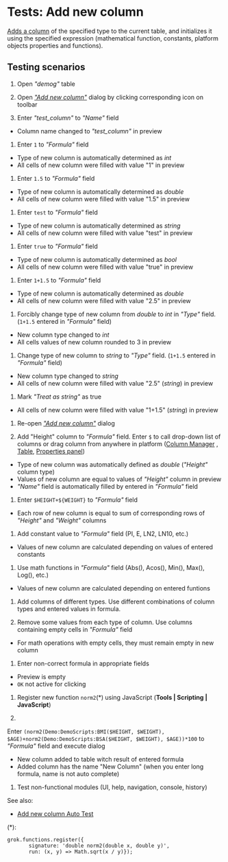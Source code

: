 <!-- TITLE: Tests: Add new column -->
<!-- SUBTITLE: -->

# Tests: Add new column

[Adds a column](add-new-column.md) of the specified type to the current table, and initializes it using the specified
expression (mathematical function, constants, platform objects properties and functions).

## Testing scenarios

1. Open *"demog"* table

1. Open [*"Add new column"*](add-new-column.md) dialog by clicking corresponding icon on toolbar

1. Enter *"test_column"* to *"Name"* field

* Column name changed to *"test_column"* in preview

1. Enter `1` to *"Formula"* field

* Type of new column is automatically determined as *int*
* All cells of new column were filled with value "1" in preview

1. Enter `1.5` to *"Formula"* field

* Type of new column is automatically determined as *double*
* All cells of new column were filled with value "1.5" in preview

1. Enter `test` to *"Formula"* field

* Type of new column is automatically determined as *string*
* All cells of new column were filled with value "test" in preview

1. Enter `true` to *"Formula"* field

* Type of new column is automatically determined as *bool*
* All cells of new column were filled with value "true" in preview

1. Enter `1+1.5` to *"Formula"* field

* Type of new column is automatically determined as *double*
* All cells of new column were filled with value "2.5" in preview

1. Forcibly change type of new column from *double* to *int* in *"Type"* field. (`1+1.5` entered in *"Formula"*
   field)

* New column type changed to *int*
* All cells values of new column rounded to 3 in preview

1. Change type of new column to *string* to *"Type"* field. (`1+1.5` entered in *"Formula"*
   field)

* New column type changed to *string*
* All cells of new column were filled with value "2.5" (*string*) in preview

1. Mark  *"Treat as string"* as true

* All cells of new column were filled with value "1+1.5" (*string*) in preview

1. Re-open [*"Add new column"*](add-new-column.md) dialog

1. Add "Height" column to *"Formula"* field. Enter ```$``` to call drop-down list of columns or drag column from
   anywhere in platform ([Column Manager](../explore/column-manager.md)
   , [Table](../datagrok/table.md),
   [Properties panel](../datagrok/navigation.md#properties))

* Type of new column was automatically defined as *double* (*"Height"* column type)
* Values ​​of new column are equal to values ​​of *"Height"* column in preview
* *"Name"* field is automatically filled by entered in *"Formula"* field

1. Enter `$HEIGHT+${WEIGHT}` to *"Formula"* field

* Each row of new column is equal to sum of corresponding rows of *"Height"* and *"Weight"*
  columns

1. Add constant value to *"Formula"* field (PI, E, LN2, LN10, etc.)

* Values ​​of new column are calculated depending on values ​​of entered constants

1. Use math functions in  *"Formula"* field (Abs(), Acos(), Min(), Max(), Log(), etc.)

* Values ​​of new column are calculated depending on entered funtions

1. Add columns of different types. Use different combinations of column types and entered values ​​in formula.

1. Remove some values ​​from each type of column. Use columns containing empty cells in *"Formula"*
   field

* For math operations with empty cells, they must remain empty in new column

1. Enter non-correct formula in appropriate fields

* Preview is empty
* `OK` not active for clicking

1. Register new function `norm2`(*) using JavaScript (**Tools | Scripting | JavaScript**)

1.

Enter `(norm2(Demo:DemoScripts:BMI($HEIGHT, $WEIGHT), $AGE)+norm2(Demo:DemoScripts:BSA($HEIGHT, $WEIGHT), $AGE))*100`
to *"Formula"* field and execute dialog

* New column added to table witch result of entered formula
* Added column has the name "New Column" (when you enter long formula, name is not auto complete)

1. Test non-functional modules (UI, help, navigation, console, history)

See also:

* [Add new column Auto Test](add-new-column-test.side)

(*):

```
grok.functions.register({
       signature: 'double norm2(double x, double y)',
       run: (x, y) => Math.sqrt(x / y)});
```
